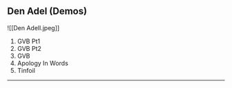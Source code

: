 ## Den Adel (Demos)

![[Den Adell.jpeg]]

1. GVB Pt1
2. GVB Pt2 
3. GVB
4. Apology In Words
5. Tinfoil

---

